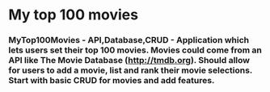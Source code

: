# My top 100 movies

### MyTop100Movies - API,Database,CRUD - Application which lets users set their top 100 movies. Movies could come from an API like The Movie Database (http://tmdb.org). Should allow for users to add a movie, list and rank their movie selections. Start with basic CRUD for movies and add features.
